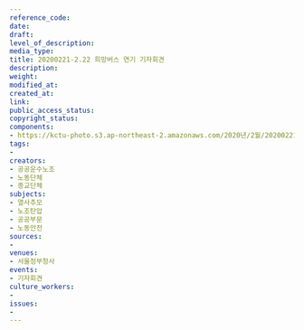 ```yaml
---
reference_code: 
date: 
draft: 
level_of_description: 
media_type: 
title: 20200221-2.22 희망버스 연기 기자회견
description: 
weight: 
modified_at: 
created_at: 
link: 
public_access_status: 
copyright_status: 
components:
- https://kctu-photo.s3.ap-northeast-2.amazonaws.com/2020년/2월/20200221-2.22+희망버스+연기+기자회견/_CTU0972.jpg
tags:
- 
creators:
- 공공운수노조
- 노동단체
- 종교단체
subjects:
- 열사추모
- 노조탄압
- 공공부문
- 노동안전
sources:
- 
venues:
- 서울정부청사
events:
- 기자회견
culture_workers:
- 
issues:
- 
---
```

